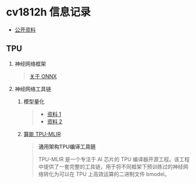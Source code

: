 ﻿# cv1812h 信息记录

- [公开资料](https://github.com/sophgo/sophpi-huashan)

## TPU

1. 神经网络框架

   > [关于 ONNX](https://zhuanlan.zhihu.com/p/346511883)

2. 神经网络工具链

   1. 模型量化

      > - [资料 1](https://zhuanlan.zhihu.com/p/141641433)
      > - [资料 2](https://zhuanlan.zhihu.com/p/157633225)

   2. [算能 TPU-MLIR](https://tpumlir.org/index.html)

      > **通用架构TPU编译工具链**
      >
      > TPU-MLIR 是一个专注于 AI 芯片的 TPU 编译器开源工程。该工程中提供了一套完整的工具链，用于将不同框架下预训练过的神经网络转化为可以在 TPU 上高效运算的二进制文件 bmodel。
